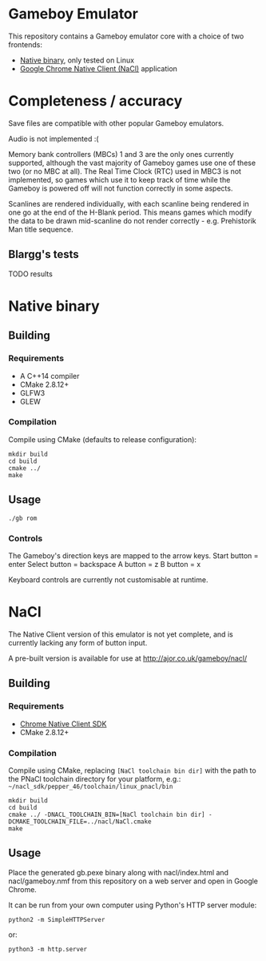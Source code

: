 # Gameboy Emulator

This repository contains a Gameboy emulator core with a choice of two frontends:
- [Native binary](#native-binary), only tested on Linux
- [Google Chrome Native Client (NaCl)](#nacl) application

# Completeness / accuracy

Save files are compatible with other popular Gameboy emulators.

Audio is not implemented :(

Memory bank controllers (MBCs) 1 and 3 are the only ones currently supported, although the vast majority of Gameboy games use one of these two (or no MBC at all). The Real Time Clock (RTC) used in MBC3 is not implemented, so games which use it to keep track of time while the Gameboy is powered off will not function correctly in some aspects.

Scanlines are rendered individually, with each scanline being rendered in one go at the end of the H-Blank period. This means games which modify the data to be drawn mid-scanline do not render correctly - e.g. Prehistorik Man title sequence.

## Blargg's tests
TODO results

# Native binary

## Building

### Requirements
- A C++14 compiler
- CMake 2.8.12+
- GLFW3
- GLEW

### Compilation
Compile using CMake (defaults to release configuration):
```
mkdir build
cd build
cmake ../
make
```

## Usage

    ./gb rom

### Controls

The Gameboy's direction keys are mapped to the arrow keys.
Start button = enter
Select button = backspace
A button = z
B button = x

Keyboard controls are currently not customisable at runtime.

# NaCl

The Native Client version of this emulator is not yet complete, and is currently lacking any form of button input.

A pre-built version is available for use at http://ajor.co.uk/gameboy/nacl/

## Building

### Requirements
- [Chrome Native Client SDK](https://developer.chrome.com/native-client)
- CMake 2.8.12+

### Compilation
Compile using CMake, replacing `[NaCl toolchain bin dir]` with the path to the PNaCl toolchain directory for your platform, e.g.: `~/nacl_sdk/pepper_46/toolchain/linux_pnacl/bin`
```
mkdir build
cd build
cmake ../ -DNACL_TOOLCHAIN_BIN=[NaCl toolchain bin dir] -DCMAKE_TOOLCHAIN_FILE=../nacl/NaCl.cmake
make
```

## Usage
Place the generated gb.pexe binary along with nacl/index.html and nacl/gameboy.nmf from this repository on a web server and open in Google Chrome.

It can be run from your own computer using Python's HTTP server module:

    python2 -m SimpleHTTPServer
or:

    python3 -m http.server

